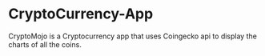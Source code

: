 # CryptoCurrency-App
CryptoMojo is a Cryptocurrency app that uses Coingecko api to display the charts of all the coins. 
